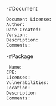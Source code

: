 -#Document

    Document License:
    Author:
    Date Created:
    Version:
    Description:
    Comments:
    
-#Package

     Name:
    CPE:
    Licenses:
    Vulnerabilities:
    Location:
    Description
    Comments:
